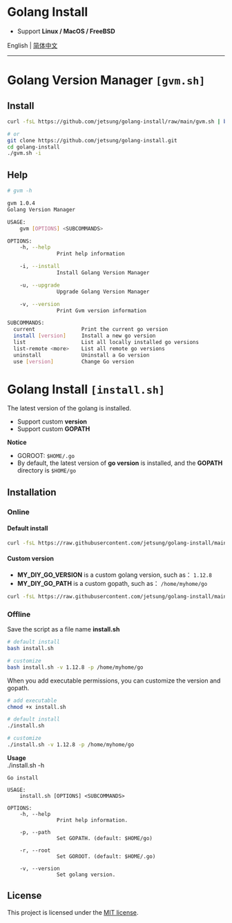 # Golang Install

- Support **Linux / MacOS / FreeBSD**

English | [简体中文](./README_CN.md)

---

# Golang Version Manager `[gvm.sh]`

## Install

```bash
curl -fsL https://github.com/jetsung/golang-install/raw/main/gvm.sh | bash -s -- -i

# or
git clone https://github.com/jetsung/golang-install.git
cd golang-install
./gvm.sh -i
```

## Help

```bash
# gvm -h

gvm 1.0.4
Golang Version Manager

USAGE:
    gvm [OPTIONS] <SUBCOMMANDS>

OPTIONS:
    -h, --help
                Print help information

    -i, --install
                Install Golang Version Manager

    -u, --upgrade
                Upgrade Golang Version Manager

    -v, --version
                Print Gvm version information

SUBCOMMANDS:
  current               Print the current go version
  install [version]     Install a new go version
  list                  List all locally installed go versions
  list-remote <more>    List all remote go versions
  uninstall             Uninstall a Go version
  use [version]         Change Go version
```

# Golang Install `[install.sh]`

The latest version of the golang is installed.

- Support custom **version**
- Support custom **GOPATH**

**Notice**

- GOROOT: `$HOME/.go`
- By default, the latest version of **go version** is installed, and the **GOPATH** directory is `$HOME/go`

## Installation

### Online

#### Default install

```sh
curl -fsL https://raw.githubusercontent.com/jetsung/golang-install/main/install.sh | bash
```

#### Custom version

- **MY_DIY_GO_VERSION** is a custom golang version, such as： `1.12.8`
- **MY_DIY_GO_PATH** is a custom gopath, such as： `/home/myhome/go`

```sh
curl -fsL https://raw.githubusercontent.com/jetsung/golang-install/main/install.sh | bash -s -- -v MY_DIY_GO_VERSION -p MY_DIY_GO_PATH
```

### Offline

Save the script as a file name **install.sh**

```sh
# default install
bash install.sh

# customize
bash install.sh -v 1.12.8 -p /home/myhome/go
```

When you add executable permissions, you can customize the version and gopath.

```sh
# add executable
chmod +x install.sh

# default install
./install.sh

# customize
./install.sh -v 1.12.8 -p /home/myhome/go
```

**Usage**  
./install.sh -h

```
Go install

USAGE:
    install.sh [OPTIONS] <SUBCOMMANDS>

OPTIONS:
    -h, --help
                Print help information.

    -p, --path
                Set GOPATH. (default: $HOME/go)

    -r, --root
                Set GOROOT. (default: $HOME/.go)

    -v, --version
                Set golang version.
```

## License

This project is licensed under the [MIT license](./LICENSE).
